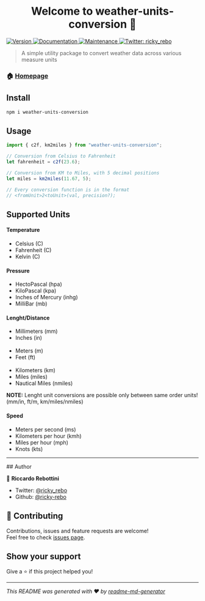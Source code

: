 <h1 align="center">Welcome to weather-units-conversion 👋</h1>
<p>
  <a href="https://www.npmjs.com/package/weather-units-conversion" target="_blank">
    <img alt="Version" src="https://img.shields.io/npm/v/weather-units-conversion.svg">
  </a>
  <a href="https://github.com/ricky-rebo/Weather-Units-Conversion#readme" target="_blank">
    <img alt="Documentation" src="https://img.shields.io/badge/documentation-yes-brightgreen.svg" />
  </a>
  <a href="https://github.com/ricky-rebo/Weather-Units-Conversion/graphs/commit-activity" target="_blank">
    <img alt="Maintenance" src="https://img.shields.io/badge/Maintained%3F-yes-green.svg" />
  </a>
  <a href="https://twitter.com/ricky_rebo" target="_blank">
    <img alt="Twitter: ricky_rebo" src="https://img.shields.io/twitter/follow/ricky_rebo.svg?style=social" />
  </a>
</p>

> A simple utility package to convert weather data across various measure units

### 🏠 [Homepage](https://github.com/ricky-rebo/Weather-Units-Conversion#readme)

## Install

```sh
npm i weather-units-conversion
```

## Usage

```ts
import { c2f, km2miles } from "weather-units-conversion";

// Conversion from Celsius to Fahrenheit
let fahrenheit = c2f(23.6); 

// Conversion from KM to Miles, with 5 decimal positions
let miles = km2miles(11.67, 5);

// Every conversion function is in the format
// <fromUnit>2<toUnit>(val, precision?);
```

## Supported Units
#### Temperature
<ul>
  <li>Celsius (C)</li>
  <li>Fahrenheit (C)</li>
  <li>Kelvin (C)</li>
</ul>

#### Pressure
<ul>
  <li>HectoPascal (hpa)</li>
  <li>KiloPascal (kpa)</li>
  <li>Inches of Mercury (inhg)</li>
  <li>MilliBar (mb)</li>
</ul>

#### Lenght/Distance
<ul>
  <li>Millimeters (mm)</li>
  <li>Inches (in)</li>
  <br/>
  <li>Meters (m)</li>
  <li>Feet (ft)</li>
  <br/>
  <li>Kilometers (km)</li>
  <li>Miles (miles)</li>
  <li>Nautical Miles (nmiles)</li>
</ul>
<b>NOTE:</b> Lenght unit conversions are possible only between same order units! (mm/in, ft/m, km/miles/nmiles)

#### Speed 
<ul>
  <li>Meters per second (ms)</li>
  <li>Kilometers per hour (kmh)</li>
  <li>Miles per hour (mph)</li>
  <li>Knots (kts)</li>
</ul>

<hr/>
## Author

👤 **Riccardo Rebottini**

* Twitter: [@ricky_rebo](https://twitter.com/ricky_rebo)
* Github: [@ricky-rebo](https://github.com/ricky-rebo)

## 🤝 Contributing

Contributions, issues and feature requests are welcome!<br />Feel free to check [issues page](https://github.com/ricky-rebo/Weather-Units-Conversion/issues). 

## Show your support

Give a ⭐️ if this project helped you!

***
_This README was generated with ❤️ by [readme-md-generator](https://github.com/kefranabg/readme-md-generator)_